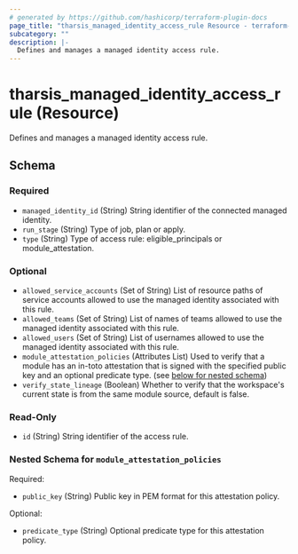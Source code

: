 ```yaml
---
# generated by https://github.com/hashicorp/terraform-plugin-docs
page_title: "tharsis_managed_identity_access_rule Resource - terraform-provider-tharsis"
subcategory: ""
description: |-
  Defines and manages a managed identity access rule.
---
```


# tharsis_managed_identity_access_rule (Resource)

Defines and manages a managed identity access rule.



<!-- schema generated by tfplugindocs -->
## Schema

### Required

- `managed_identity_id` (String) String identifier of the connected managed identity.
- `run_stage` (String) Type of job, plan or apply.
- `type` (String) Type of access rule: eligible_principals or module_attestation.

### Optional

- `allowed_service_accounts` (Set of String) List of resource paths of service accounts allowed to use the managed identity associated with this rule.
- `allowed_teams` (Set of String) List of names of teams allowed to use the managed identity associated with this rule.
- `allowed_users` (Set of String) List of usernames allowed to use the managed identity associated with this rule.
- `module_attestation_policies` (Attributes List) Used to verify that a module has an in-toto attestation that is signed with the specified public key and an optional predicate type. (see [below for nested schema](#nestedatt--module_attestation_policies))
- `verify_state_lineage` (Boolean) Whether to verify that the workspace's current state is from the same module source, default is false.

### Read-Only

- `id` (String) String identifier of the access rule.

<a id="nestedatt--module_attestation_policies"></a>
### Nested Schema for `module_attestation_policies`

Required:

- `public_key` (String) Public key in PEM format for this attestation policy.

Optional:

- `predicate_type` (String) Optional predicate type for this attestation policy.
